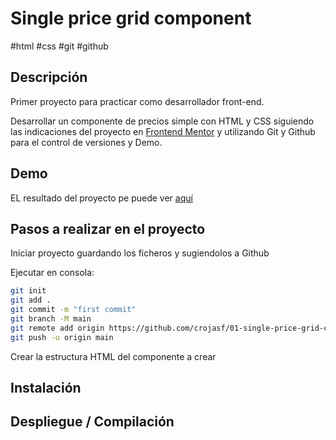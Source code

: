 # Single price grid component
#html #css #git #github


## Descripción

Primer proyecto para practicar como desarrollador front-end.

Desarrollar un componente de precios simple con HTML y CSS siguiendo las indicaciones del proyecto en [Frontend Mentor](https://www.frontendmentor.io/challenges/single-price-grid-component-5ce41129d0ff452fec5abbbc) y utilizando Git y Github para el control de versiones y Demo.


## Demo
EL resultado del proyecto pe puede ver [aquí](https://crojasf.github.io/01-single-price-grid-component/)


## Pasos a realizar en el proyecto

Iniciar proyecto guardando los ficheros y sugiendolos a Github

Ejecutar en consola:
```bash
git init
git add .
git commit -m "first commit"
git branch -M main
git remote add origin https://github.com/crojasf/01-single-price-grid-component.git
git push -u origin main
```

Crear la estructura HTML del componente a crear





## Instalación

## Despliegue / Compilación